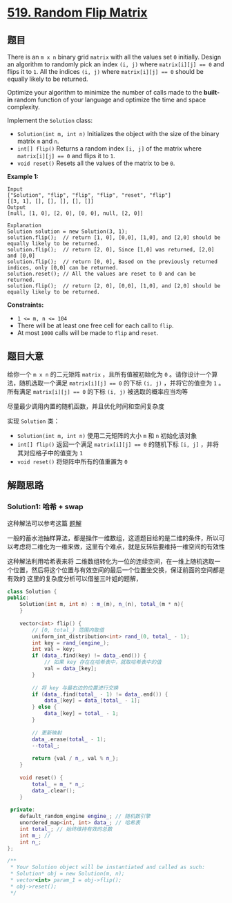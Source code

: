 # [519. Random Flip Matrix](https://leetcode.com/problems/random-flip-matrix/)

## 题目

There is an `m x n` binary grid `matrix` with all the values set `0` initially. Design an algorithm to randomly pick an index `(i, j)` where `matrix[i][j] == 0` and flips it to `1`. All the indices `(i, j)` where `matrix[i][j] == 0` should be equally likely to be returned.

Optimize your algorithm to minimize the number of calls made to the **built-in** random function of your language and optimize the time and space complexity.

Implement the `Solution` class:

- `Solution(int m, int n)` Initializes the object with the size of the binary matrix `m` and `n`.
- `int[] flip()` Returns a random index `[i, j]` of the matrix where `matrix[i][j] == 0` and flips it to `1`.
- `void reset()` Resets all the values of the matrix to be `0`.

 

**Example 1:**

```
Input
["Solution", "flip", "flip", "flip", "reset", "flip"]
[[3, 1], [], [], [], [], []]
Output
[null, [1, 0], [2, 0], [0, 0], null, [2, 0]]

Explanation
Solution solution = new Solution(3, 1);
solution.flip();  // return [1, 0], [0,0], [1,0], and [2,0] should be equally likely to be returned.
solution.flip();  // return [2, 0], Since [1,0] was returned, [2,0] and [0,0]
solution.flip();  // return [0, 0], Based on the previously returned indices, only [0,0] can be returned.
solution.reset(); // All the values are reset to 0 and can be returned.
solution.flip();  // return [2, 0], [0,0], [1,0], and [2,0] should be equally likely to be returned.
```

 

**Constraints:**

- `1 <= m, n <= 104`
- There will be at least one free cell for each call to `flip`.
- At most `1000` calls will be made to `flip` and `reset`.

## 题目大意

给你一个 `m x n` 的二元矩阵 `matrix` ，且所有值被初始化为 `0` 。请你设计一个算法，随机选取一个满足 `matrix[i][j] == 0` 的下标 `(i, j)` ，并将它的值变为 `1` 。所有满足 `matrix[i][j] == 0` 的下标 `(i, j)` 被选取的概率应当均等

尽量最少调用内置的随机函数，并且优化时间和空间复杂度

实现 `Solution` 类：

- `Solution(int m, int n)` 使用二元矩阵的大小 `m` 和 `n` 初始化该对象
- `int[] flip()` 返回一个满足 `matrix[i][j] == 0` 的随机下标 `[i, j]` ，并将其对应格子中的值变为 `1`
- `void reset()` 将矩阵中所有的值重置为 `0`



## 解题思路

### Solution1: 哈希 + swap

这种解法可以参考这篇 [题解](https://leetcode-cn.com/problems/random-flip-matrix/solution/gong-shui-san-xie-note-bie-pian-yi-ti-sh-e6gi/)

一般的蓄水池抽样算法，都是操作一维数组，这道题目给的是二维的条件，所以可以考虑将二维化为一维来做，这里有个难点，就是反转后要维持一维空间的有效性

这种解法利用哈希表来将 二维数组转化为一位的连续空间，在一维上随机选取一个位置，然后将这个位置与有效空间的最后一个位置坐交换，保证前面的空间都是有效的
这里的复杂度分析可以借鉴三叶姐的题解，

````C++
class Solution {
public:
    Solution(int m, int n) : m_(m), n_(n), total_(m * n){
    }
    
    vector<int> flip() {
        // [0, total_) 范围内取值
        uniform_int_distribution<int> rand_(0, total_ - 1);
        int key = rand_(engine_);
        int val = key;
        if (data_.find(key) != data_.end()) {
            // 如果 key 存在在哈希表中，就取哈希表中的值
            val = data_[key];
        }
        
        // 将 key 与最右边的位置进行交换
        if (data_.find(total_ - 1) != data_.end()) {
            data_[key] = data_[total_ - 1];
        } else {
            data_[key] = total_ - 1;
        }
        
        // 更新映射
        data_.erase(total_ - 1);
        --total_;
        
        return {val / n_, val % n_}; 
    }
    
    void reset() {
        total_ = m_ * n_;
        data_.clear();
    }
 
 private:
    default_random_engine engine_; // 随机数引擎
    unordered_map<int, int> data_; // 哈希表
    int total_; // 始终维持有效的总数
    int m_; // 
    int n_;
};

/**
 * Your Solution object will be instantiated and called as such:
 * Solution* obj = new Solution(m, n);
 * vector<int> param_1 = obj->flip();
 * obj->reset();
 */
````

